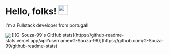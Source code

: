 # Hello, folks! <img src="https://raw.githubusercontent.com/MartinHeinz/MartinHeinz/master/wave.gif" width="30px">
I'm a Fullstack developer from portugal!

<img align="center" src="https://github-readme-stats.vercel.app/api/top-langs/?username=G-Souza-99&theme=<THEME_NAME>" />
[![G-Souza-99's GitHub stats](https://github-readme-stats.vercel.app/api?username=G-Souza-99)](https://github.com/G-Souza-99/github-readme-stats)

<!--
**G-Souza-99/G-Souza-99** is a ✨ _special_ ✨ repository because its `README.md` (this file) appears on your GitHub profile.

Here are some ideas to get you started:

- 🔭 I’m currently working on ...
- 🌱 I’m currently learning ...
- 👯 I’m looking to collaborate on ...
- 🤔 I’m looking for help with ...
- 💬 Ask me about ...
- 📫 How to reach me: ...
- 😄 Pronouns: ...
- ⚡ Fun fact: ...
-->
